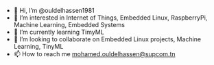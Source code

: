 - 👋 Hi, I’m @ouldelhassen1981
- 👀 I’m interested in Internet of Things, Embedded Linux, RaspberryPi, Machine Learning, Embedded Systems
- 🌱 I’m currently learning TimyML
- 💞️ I’m looking to collaborate on Embedded Linux projects, Machine Learning, TinyML
- 📫 How to reach me mohamed.ouldelhassen@supcom.tn

<!---
ouldelhassen1981/ouldelhassen1981 is a ✨ special ✨ repository because its `README.md` (this file) appears on your GitHub profile.
You can click the Preview link to take a look at your changes.
--->
